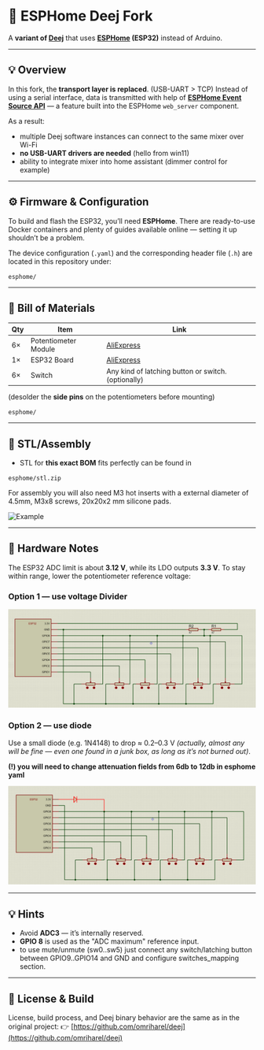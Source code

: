 # 🧭 ESPHome Deej Fork

A **variant of [Deej](https://github.com/omriharel/deej)** that uses **[ESPHome](https://esphome.io/) (ESP32)** instead of Arduino.

---

## 💡 Overview

In this fork, the **transport layer is replaced**. (USB-UART > TCP)
Instead of using a serial interface, data is transmitted with help of **[ESPHome Event Source API](https://esphome.io/web-api/#event-source-api)** — a feature built into the ESPHome `web_server` component.

As a result:

* multiple Deej software instances can connect to the same mixer over Wi-Fi
* **no USB-UART drivers are needed** (hello from win11)
* ability to integrate mixer into home assistant (dimmer control for example)

---

## ⚙️ Firmware & Configuration

To build and flash the ESP32, you’ll need **ESPHome**.
There are ready-to-use Docker containers and plenty of guides available online — setting it up shouldn’t be a problem.

The device configuration (`.yaml`) and the corresponding header file (`.h`)
are located in this repository under:

```
esphome/
```

---

## 🧾 Bill of Materials

| Qty | Item                 | Link                                                                |
| --- | -------------------- | ------------------------------------------------------------------- |
| 6×  | Potentiometer Module | [AliExpress](https://www.aliexpress.com/item/1005006733220962.html) |
| 1×  | ESP32 Board          | [AliExpress](https://www.aliexpress.com/item/1005009640243412.html) |
| 6×  | Switch               | Any kind of latching button or switch. (optionally)                 |

  (desolder the **side pins** on the potentiometers before mounting)


```
esphome/
```

---

## 🔧 STL/Assembly

* STL for **this exact BOM** fits perfectly can be found in 

```
esphome/stl.zip
```

For assembly you will also need M3 hot inserts with a external diameter of 4.5mm, M3x8 screws, 20x20x2 mm silicone pads.

![Example](ref/20251021_223354.jpg)

---

## 🔌 Hardware Notes

The ESP32 ADC limit is about **3.12 V**, while its LDO outputs **3.3 V**.
To stay within range, lower the potentiometer reference voltage:

### Option 1 — use voltage Divider

![Voltage Divider](ref/1.png)

### Option 2 — use diode

Use a small diode (e.g. 1N4148) to drop ≈ 0.2–0.3 V
*(actually, almost any will be fine — even one found in a junk box, as long as it’s not burned out)*.


**(!) you will need to change attenuation fields from 6db to 12db in esphome yaml**

![Diode](ref/2.png)

---

## 💡 Hints

* Avoid **ADC3** — it’s internally reserved.
* **GPIO 8** is used as the "ADC maximum" reference input.
* to use mute/unmute (sw0..sw5) just connect any switch/latching button between GPIO9..GPIO14 and GND and configure switches_mapping section.

---

## 🧱 License & Build

License, build process, and Deej binary behavior are the same as in the original project:
👉 [https://github.com/omriharel/deej](https://github.com/omriharel/deej)
